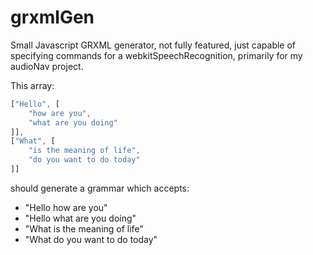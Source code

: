 grxmlGen
========

Small Javascript GRXML generator, not fully featured, just capable of specifying commands for a webkitSpeechRecognition, primarily for my audioNav project.

This array:

```javascript
["Hello", [
    "how are you",
    "what are you doing"
]],
["What", [
    "is the meaning of life",
    "do you want to do today"
]]
```

should generate a grammar which accepts:
* "Hello how are you"
* "Hello what are you doing"
* "What is the meaning of life"
* "What do you want to do today"